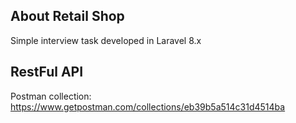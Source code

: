 
## About Retail Shop

Simple interview task developed in Laravel 8.x

## RestFul API
Postman collection:
https://www.getpostman.com/collections/eb39b5a514c31d4514ba

